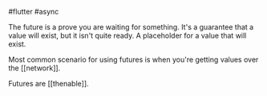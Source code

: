 #flutter #async

The future is a prove you are waiting for something. It's a guarantee that a value will exist, but it isn't quite ready.
A placeholder for a value that will exist.

Most common scenario for using futures is when you're getting values over the [[network]].

Futures are [[thenable]].